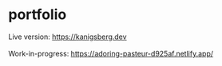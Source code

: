 # portfolio
Live version: https://kanigsberg.dev
<br>
<br>
Work-in-progress: https://adoring-pasteur-d925af.netlify.app/
